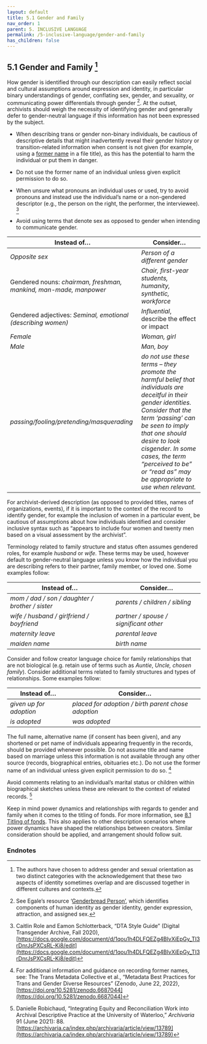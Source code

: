 ```yaml
---
layout: default
title: 5.1 Gender and Family
nav_order: 1
parent: 5. INCLUSIVE LANGUAGE
permalink: /5-inclusive-language/gender-and-family
has_children: false
---
```


## 5.1 Gender and Family [^16]

How gender is identified through our description can easily reflect social and cultural assumptions around expression and identity, in particular binary understandings of gender, conflating sex, gender, and sexuality, or communicating power differentials through gender [^17]. At the outset, archivists should weigh the necessity of identifying gender and generally defer to gender-neutral language if this information has not been expressed by the subject.

* When describing trans or gender non-binary individuals, be cautious of descriptive details that might inadvertently reveal their gender history or transition-related information when consent is not given (for example, using a [former name](https://publicationethics.org/news/vision-more-trans-inclusive-publishing-world) in a file title), as this has the potential to harm the individual or put them in danger.

* Do not use the former name of an individual unless given explicit permission to do so.

* When unsure what pronouns an individual uses or used, try to avoid pronouns and instead use the individual’s name or a non-gendered descriptor (e.g., the person on the right, the performer, the interviewee). [^18]

* Avoid using terms that denote sex as opposed to gender when intending to communicate gender.

| **Instead of…**                                                    | **Consider…**                                                                                                                                                                                                                                                                                                         |
|--------------------------------------------------------------------|-----------------------------------------------------------------------------------------------------------------------------------------------------------------------------------------------------------------------------------------------------------------------------------------------------------------------|
| *Opposite sex*                                                     | *Person of a different gender*                                                                                                                                                                                                                                                                                        |
| Gendered nouns: *chairman, freshman, mankind, man-made, manpower*  | *Chair, first-year students, humanity, synthetic, workforce*                                                                                                                                                                                                                                                            |
| Gendered adjectives: *Seminal, emotional (describing women)*       | *Influential*, describe the effect or impact                                                                                                                                                                                                                                                                            |
| *Female*                                                           | *Woman, girl*                                                                                                                                                                                                                                                                                                         |
| *Male*                                                             | *Man, boy*                                                                                                                                                                                                                                                                                                            |
| *passing/fooling/pretending/masquerading*                          | *do not use these terms – they promote the harmful belief that individuals are deceitful in their gender identities. Consider that the term ‘passing’ can be seen to imply that one should desire to look cisgender. In some cases, the term “perceived to be” or “read as” may be appropriate to use when relevant.* |

For archivist-derived description (as opposed to provided titles, names of organizations, events), if it is important to the context of the record to identify gender, for example the inclusion of women in a particular event, be cautious of assumptions about how individuals identified and consider inclusive syntax such as “appears to include four women and twenty men based on a visual assessment by the archivist”.

Terminology related to family structure and status often assumes gendered roles, for example *husband* or *wife.* These terms may be used, however default to gender-neutral language unless you know how the individual you are describing refers to their partner, family member, or loved one. Some examples follow:

| **Instead of…**                                 | **Consider…**                          |
| ----------------------------------------------- | -------------------------------------- |
| *mom / dad / son / daughter / brother / sister* | *parents / children / sibling*         |
| *wife / husband / girlfriend / boyfriend*       | *partner / spouse / significant other* |
| *maternity leave*                               | *parental leave*                       |
| *maiden name*                                   | *birth name*                           |

Consider and follow creator language choice for family relationships that are not biological (e.g. retain use of terms such as *Auntie*, *Uncle,* *chosen family*). Consider additional terms related to family structures and types of relationships. Some examples follow:

| **Instead of…**          | **Consider…**                                       |
|--------------------------|-----------------------------------------------------|
| *given up for adoption*  | *placed for adoption / birth parent chose adoption* |
| *is adopted*             | *was adopted*                                       |

The full name, alternative name (if consent has been given), and any shortened or pet name of individuals appearing frequently in the records, should be provided whenever possible. Do not assume title and name based on marriage unless this information is not available through any other source (records, biographical entries, obituaries etc.). Do not use the former name of an individual unless given explicit permission to do so. [^19]

Avoid comments relating to an individual’s marital status or children within biographical sketches unless these are relevant to the context of related records. [^20]

Keep in mind power dynamics and relationships with regards to gender and family when it comes to the titling of fonds. For more information, see [8.1 Titling of fonds](/UTARMS-style-guide/8-mechanics/titling-of-fonds). This also applies to other description scenarios where power dynamics have shaped the relationships between creators. Similar consideration should be applied, and arrangement should follow suit.

### Endnotes

[^16]: The authors have chosen to address gender and sexual orientation as two distinct categories with the acknowledgement that these two aspects of identity sometimes overlap and are discussed together in different cultures and contexts.

[^17]: See Egale’s resource ‘[Genderbread Person’](https://egale.ca/awareness/the-genderbread-person/), which identifies components of human identity as gender identity, gender expression, attraction, and assigned sex.

[^18]: Caitlin Role and Eamon Schlotterback, “DTA Style Guide” (Digital Transgender Archive, Fall 2020), [https://docs.google.com/document/d/1qou1h4DLFQEZg4BIvXiEpGy_TI3rDnrJsPXCsRL-Ki8/edit](https://docs.google.com/document/d/1qou1h4DLFQEZg4BIvXiEpGy_TI3rDnrJsPXCsRL-Ki8/edit)

[^19]: For additional information and guidance on recording former names, see: The Trans Metadata Collective et al., “Metadata Best Practices for Trans and Gender Diverse Resources” (Zenodo, June 22, 2022), [https://doi.org/10.5281/zenodo.6687044](https://doi.org/10.5281/zenodo.6687044)

[^20]: Danielle Robichaud, “Integrating Equity and Reconciliation Work into Archival Descriptive Practice at the University of Waterloo,” *Archivaria* 91 (June 2021): 88. [https://archivaria.ca/index.php/archivaria/article/view/13789](https://archivaria.ca/index.php/archivaria/article/view/13789)
